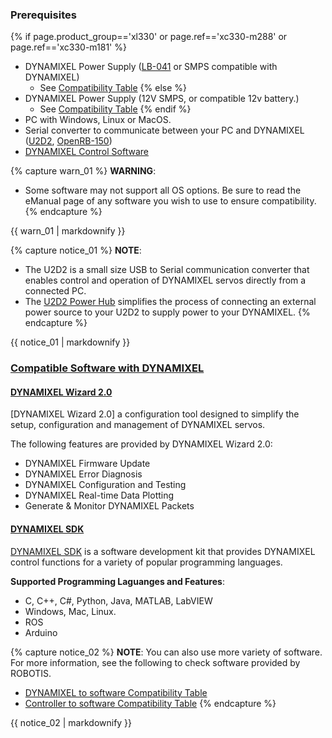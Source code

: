 
### Prerequisites
{% if page.product_group=='xl330' or page.ref=='xc330-m288' or page.ref=='xc330-m181' %}
- DYNAMIXEL Power Supply ([LB-041](http://en.robotis.com/shop_en/item.php?it_id=903-0220-001) or SMPS compatible with DYNAMIXEL)
  - See [Compatibility Table]
{% else %}
- DYNAMIXEL Power Supply (12V SMPS, or compatible 12v battery.)
  - See [Compatibility Table]
{% endif %}
- PC with Windows, Linux or MacOS.
- Serial converter to communicate between your PC and DYNAMIXEL ([U2D2], [OpenRB-150])
- [DYNAMIXEL Control Software](#compatible-software-with-dynamixel)

{% capture warn_01 %}
**WARNING**: 
- Some software may not support all OS options. Be sure to read the eManual page of any software you wish to use to ensure compatibility.
{% endcapture %}
<div class="notice--warning">{{ warn_01 | markdownify }}</div>

{% capture notice_01 %}
**NOTE**: 
- The U2D2 is a small size USB to Serial communication converter that enables control and operation of DYNAMIXEL servos directly from a connected PC.
- The [U2D2 Power Hub](/docs/en/parts/interface/u2d2_power_hub/) simplifies the process of connecting an external power source to your U2D2 to supply power to your DYNAMIXEL.
{% endcapture %}
<div class="notice">{{ notice_01 | markdownify }}</div>

### [Compatible Software with DYNAMIXEL](#compatible-software-with-dynamixel)

#### [DYNAMIXEL Wizard 2.0](#dynamixel-wizard-20)

[DYNAMIXEL Wizard 2.0] a configuration tool designed to simplify the setup, configuration and management of DYNAMIXEL servos.

The following features are provided by DYNAMIXEL Wizard 2.0:

- DYNAMIXEL Firmware Update
- DYNAMIXEL Error Diagnosis
- DYNAMIXEL Configuration and Testing
- DYNAMIXEL Real-time Data Plotting
- Generate & Monitor DYNAMIXEL Packets

#### [DYNAMIXEL SDK](#dynamixel-sdk)

[DYNAMIXEL SDK] is a software development kit that provides DYNAMIXEL control functions for a variety of popular programming languages. 

**Supported Programming Laguanges and Features**:
- C, C++, C#, Python, Java, MATLAB, LabVIEW
- Windows, Mac, Linux. 
- ROS
- Arduino

{% capture notice_02 %}
**NOTE**: You can also use more variety of software. For more information, see the following to check software provided by ROBOTIS.
- [DYNAMIXEL to software Compatibility Table ](/docs/en/parts/controller/controller_compatibility/#dynamixel)
- [Controller to software Compatibility Table](/docs/en/parts/controller/controller_compatibility/#software)
{% endcapture %}
<div class="notice">{{ notice_02 | markdownify }}</div>

[U2D2]: /docs/en/parts/interface/u2d2/
[OpenRB-150]: /docs/en/parts/controller/openrb-150/
[R+ Manager]: /docs/en/software/rplus1/manager/
[R+ Manager 2.0]: /docs/en/software/rplus2/manager/
[DYNAMIXEL SDK]: /docs/en/software/dynamixel/dynamixel_sdk/overview/
[DYNAMIXEL Workbench]: /docs/en/software/dynamixel/dynamixel_workbench/
[Compatibility Table]: /docs/en/parts/controller/controller_compatibility/#compatibility-table/#compatibility-table
